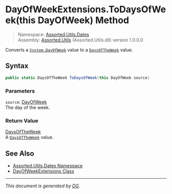 ﻿# DayOfWeekExtensions.ToDaysOfWeek(this DayOfWeek) Method

> Namespace: [Assorted.Utils.Dates](_toc.Assorted.Utils.md#Assorted.Utils.Dates%20Namespace)\
> Assembly: [Assorted.Utils](_toc.Assorted.Utils.md) (Assorted.Utils.dll) version 1.0.0.0

Converts a [`System.DayOfWeek`](https://docs.microsoft.com/en-us/dotnet/api/system.dayofweek) value to a [`DaysOfTheWeek`](Assorted.Utils.Dates.DaysOfTheWeek.md) value.

## Syntax

```csharp
public static DaysOfTheWeek ToDaysOfWeek(this DayOfWeek source)
```

### Parameters

`source`: [DayOfWeek](https://docs.microsoft.com/en-us/dotnet/api/system.dayofweek)\
The day of the week.

### Return Value

[DaysOfTheWeek](Assorted.Utils.Dates.DaysOfTheWeek.md)\
A [`DaysOfTheWeek`](Assorted.Utils.Dates.DaysOfTheWeek.md) value.

## See Also

- [Assorted.Utils.Dates Namespace](_toc.Assorted.Utils.md#Assorted.Utils.Dates%20Namespace)
- [DayOfWeekExtensions Class](Assorted.Utils.Dates.DayOfWeekExtensions.md)

---

_This document is generated by [DG](https://github.com/Khojasteh/dg)._
